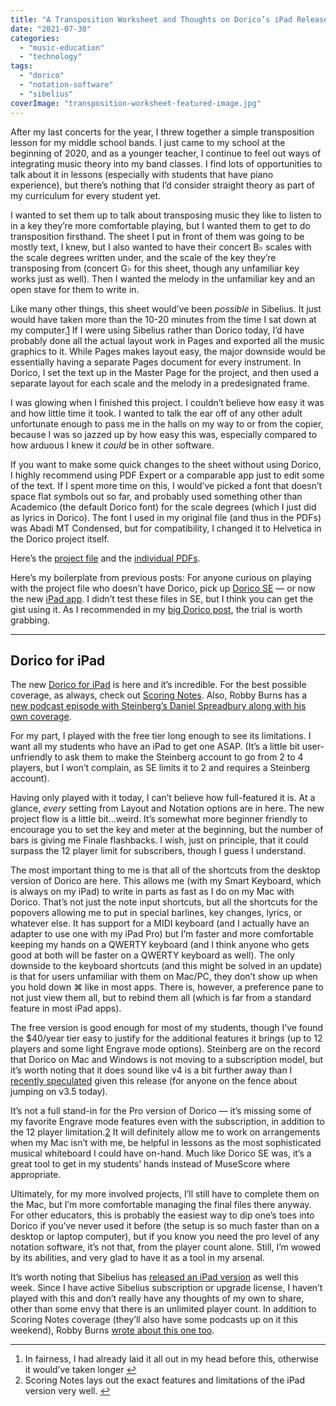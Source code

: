 ```yaml
---
title: "A Transposition Worksheet and Thoughts on Dorico’s iPad Release"
date: "2021-07-30"
categories: 
  - "music-education"
  - "technology"
tags: 
  - "dorico"
  - "notation-software"
  - "sibelius"
coverImage: "transposition-worksheet-featured-image.jpg"
---
```


After my last concerts for the year, I threw together a simple transposition lesson for my middle school bands. I just came to my school at the beginning of 2020, and as a younger teacher, I continue to feel out ways of integrating music theory into my band classes. I find lots of opportunities to talk about it in lessons (especially with students that have piano experience), but there’s nothing that I’d consider straight theory as part of my curriculum for every student yet.

I wanted to set them up to talk about transposing music they like to listen to in a key they’re more comfortable playing, but I wanted them to get to do transposition firsthand. The sheet I put in front of them was going to be mostly text, I knew, but I also wanted to have their concert B♭ scales with the scale degrees written under, and the scale of the key they’re transposing from (concert G♭ for this sheet, though any unfamiliar key works just as well). Then I wanted the melody in the unfamiliar key and an open stave for them to write in.

Like many other things, this sheet would’ve been _possible_ in Sibelius. It just would have taken more than the 10-20 minutes from the time I sat down at my computer.[1](#fn-254-1) If I were using Sibelius rather than Dorico today, I’d have probably done all the actual layout work in Pages and exported all the music graphics to it. While Pages makes layout easy, the major downside would be essentially having a separate Pages document for every instrument. In Dorico, I set the text up in the Master Page for the project, and then used a separate layout for each scale and the melody in a predesignated frame.

I was glowing when I finished this project. I couldn’t believe how easy it was and how little time it took. I wanted to talk the ear off of any other adult unfortunate enough to pass me in the halls on my way to or from the copier, because I was so jazzed up by how easy this was, especially compared to how arduous I knew it _could_ be in other software.

If you want to make some quick changes to the sheet without using Dorico, I highly recommend using PDF Expert or a comparable app just to edit some of the text. If I spent more time on this, I would’ve picked a font that doesn’t space flat symbols out so far, and probably used something other than Academico (the default Dorico font) for the scale degrees (which I just did as lyrics in Dorico). The font I used in my original file (and thus in the PDFs) was Abadi MT Condensed, but for compatibility, I changed it to Helvetica in the Dorico project itself.

Here’s the [project file](https://www.dropbox.com/s/84m852sq2tnkx3s/Ehler%20Blog%20Transposition%20Worksheet.dorico?dl=0) and the [individual PDFs](https://www.dropbox.com/s/k0tly4picgrh6uj/PDFs%20of%20Transposition%20Worksheet.zip?dl=0).

Here’s my boilerplate from previous posts: For anyone curious on playing with the project file who doesn’t have Dorico, pick up [Dorico SE](https://new.steinberg.net/dorico/se/) — or now the new [iPad app](https://apps.apple.com/us/app/dorico-compose-music/id1556625090). I didn’t test these files in SE, but I think you can get the gist using it. As I recommended in my [big Dorico post](https://mrehler.com/2021/07/06/notareview-of-dorico/), the trial is worth grabbing.

* * *

## Dorico for iPad

The new [Dorico for iPad](https://apps.apple.com/us/app/dorico-compose-music/id1556625090) is here and it’s incredible. For the best possible coverage, as always, check out [Scoring Notes](https://www.scoringnotes.com/reviews/dorico-arrives-on-ipad/). Also, Robby Burns has a [new podcast episode with Steinberg’s Daniel Spreadbury along with his own coverage](http://www.robbyburns.com/blog/dorico-for-ipad-first-impressions).

For my part, I played with the free tier long enough to see its limitations. I want all my students who have an iPad to get one ASAP. (It’s a little bit user-unfriendly to ask them to make the Steinberg account to go from 2 to 4 players, but I won’t complain, as SE limits it to 2 and requires a Steinberg account).

Having only played with it today, I can’t believe how full-featured it is. At a glance, _every_ setting from Layout and Notation options are in here. The new project flow is a little bit…weird. It’s somewhat more beginner friendly to encourage you to set the key and meter at the beginning, but the number of bars is giving me Finale flashbacks. I wish, just on principle, that it could surpass the 12 player limit for subscribers, though I guess I understand.

The most important thing to me is that all of the shortcuts from the desktop version of Dorico are here. This allows me (with my Smart Keyboard, which is always on my iPad) to write in parts as fast as I do on my Mac with Dorico. That’s not just the note input shortcuts, but all the shortcuts for the popovers allowing me to put in special barlines, key changes, lyrics, or whatever else. It has support for a MIDI keyboard (and I actually have an adapter to use one with my iPad Pro) but I’m faster and more comfortable keeping my hands on a QWERTY keyboard (and I think anyone who gets good at both will be faster on a QWERTY keyboard as well). The only downside to the keyboard shortcuts (and this might be solved in an update) is that for users unfamiliar with them on Mac/PC, they don’t show up when you hold down ⌘ like in most apps. There is, however, a preference pane to not just view them all, but to rebind them all (which is far from a standard feature in most iPad apps).

The free version is good enough for most of my students, though I’ve found the $40/year tier easy to justify for the additional features it brings (up to 12 players and some light Engrave mode options). Steinberg are on the record that Dorico on Mac and Windows is not moving to a subscription model, but it’s worth noting that it does sound like v4 is a bit further away than I [recently speculated](https://mrehler.com/2021/07/06/notareview-of-dorico/) given this release (for anyone on the fence about jumping on v3.5 today).

It’s not a full stand-in for the Pro version of Dorico — it’s missing some of my favorite Engrave mode features even with the subscription, in addition to the 12 player limitation.[2](#fn-254-2) It will definitely allow me to work on arrangements when my Mac isn’t with me, be helpful in lessons as the most sophisticated musical whiteboard I could have on-hand. Much like Dorico SE was, it’s a great tool to get in my students’ hands instead of MuseScore where appropriate.

Ultimately, for my more involved projects, I’ll still have to complete them on the Mac, but I’m more comfortable managing the final files there anyway. For other educators, this is probably the easiest way to dip one’s toes into Dorico if you’ve never used it before (the setup is so much faster than on a desktop or laptop computer), but if you know you need the pro level of any notation software, it’s not that, from the player count alone. Still, I’m wowed by its abilities, and very glad to have it as a tool in my arsenal.

It’s worth noting that Sibelius has [released an iPad version](https://www.scoringnotes.com/reviews/sibelius-arrives-on-ipad/) as well this week. Since I have active Sibelius subscription or upgrade license, I haven’t played with this and don’t really have any thoughts of my own to share, other than some envy that there is an unlimited player count. In addition to Scoring Notes coverage (they’ll also have some podcasts up on it this weekend), Robby Burns [wrote about this one too](http://www.robbyburns.com/blog/xlz551xe23cvz0d6bwwkoqd9tdqdwh).

* * *

1. In fairness, I had already laid it all out in my head before this, otherwise it would’ve taken longer [↩](#fnref-254-1)
2. Scoring Notes lays out the exact features and limitations of the iPad version very well. [↩](#fnref-254-2)
